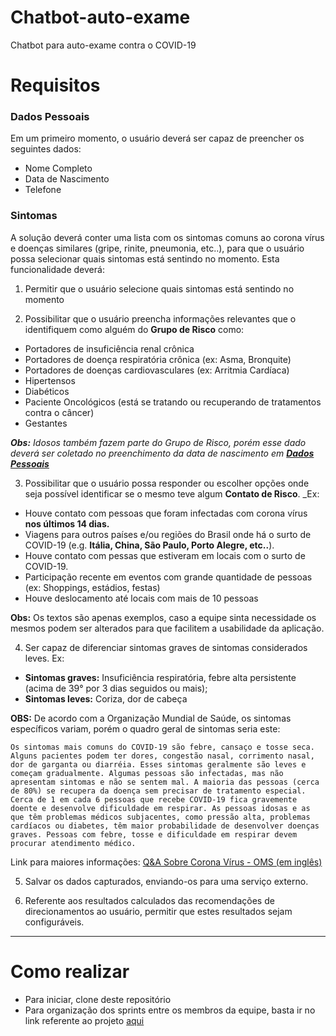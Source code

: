 # Chatbot-auto-exame
Chatbot para auto-exame contra o COVID-19

# Requisitos

### Dados Pessoais
Em um primeiro momento, o usuário deverá ser capaz de preencher os seguintes dados:
* Nome Completo
* Data de Nascimento
* Telefone
### Sintomas
A solução deverá conter uma lista com os sintomas comuns ao corona vírus e doenças similares (gripe, rinite, pneumonia, etc..), para que o usuário possa selecionar quais sintomas está sentindo no momento. Esta funcionalidade deverá:

1. Permitir que o usuário selecione quais sintomas está sentindo no momento

2. Possibilitar que o usuário preencha informações relevantes que o identifiquem como alguém do **Grupo de Risco** como: 

* Portadores de insuficiência renal crônica
* Portadores de doença respiratória crônica (ex: Asma, Bronquite)
* Portadores de doenças cardiovasculares (ex: Arritmia Cardíaca)
* Hipertensos
* Diabéticos
* Paciente Oncológicos (está se tratando ou recuperando de tratamentos contra o câncer)
* Gestantes

_**Obs:** Idosos também fazem parte do Grupo de Risco, porém esse dado deverá ser coletado no preenchimento da data de nascimento em [**Dados Pessoais**](https://github.com/eagle-id/hackathon-covid-19/wiki/_new#dados-pessoais)_

3. Possibilitar que o usuário possa responder ou escolher opções onde seja possível identificar se o mesmo teve algum **Contato de Risco**. _Ex: 
* Houve contato com pessoas que foram infectadas com corona vírus **nos últimos 14 dias.** 
* Viagens para outros países e/ou regiões do Brasil onde há o surto de COVID-19 (e.g. **Itália, China, São Paulo, Porto Alegre, etc..**).
* Houve contato com pessas que estiveram em locais com o surto de COVID-19.
* Participação recente em eventos com grande quantidade de pessoas (ex: Shoppings, estádios, festas)
* Houve deslocamento até locais com mais de 10 pessoas

**Obs:** Os textos são apenas exemplos, caso a equipe sinta necessidade os mesmos podem ser alterados para que facilitem a usabilidade da aplicação. 

4. Ser capaz de diferenciar sintomas graves de sintomas considerados leves. Ex:
* **Sintomas graves:** Insuficiência respiratória, febre alta persistente (acima de 39° por 3 dias seguidos ou mais);
* **Sintomas leves:** Coriza, dor de cabeça

**OBS:** De acordo com a Organização Mundial de Saúde, os sintomas específicos variam, porém o quadro geral de sintomas seria este: 

```Os sintomas mais comuns do COVID-19 são febre, cansaço e tosse seca. Alguns pacientes podem ter dores, congestão nasal, corrimento nasal, dor de garganta ou diarréia. Esses sintomas geralmente são leves e começam gradualmente. Algumas pessoas são infectadas, mas não apresentam sintomas e não se sentem mal. A maioria das pessoas (cerca de 80%) se recupera da doença sem precisar de tratamento especial. Cerca de 1 em cada 6 pessoas que recebe COVID-19 fica gravemente doente e desenvolve dificuldade em respirar. As pessoas idosas e as que têm problemas médicos subjacentes, como pressão alta, problemas cardíacos ou diabetes, têm maior probabilidade de desenvolver doenças graves. Pessoas com febre, tosse e dificuldade em respirar devem procurar atendimento médico.```

Link para maiores informações: [Q&A Sobre Corona Vírus - OMS (em inglês)](https://www.who.int/news-room/q-a-detail/q-a-coronaviruses)

5. Salvar os dados capturados, enviando-os para uma serviço externo.

6. Referente aos resultados calculados das recomendações de direcionamentos ao usuário, permitir que estes resultados sejam configuráveis.

---

# Como realizar

* Para iniciar, clone deste repositório
* Para organização dos sprints entre os membros da equipe, basta ir no link referente ao projeto [aqui](https://github.com/eagle-id/chatbot-auto-exame/projects/1) 

 
